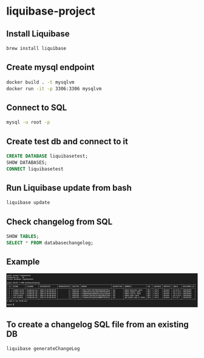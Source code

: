 # liquibase-project



## Install Liquibase
```bash
brew install liquibase
```


## Create mysql endpoint
```bash
docker build . -t mysqlvm
docker run -it -p 3306:3306 mysqlvm
```


## Connect to SQL
```bash
mysql -u root -p
```

## Create test db and connect to it
```SQL
CREATE DATABASE liquibasetest;
SHOW DATABASES;
CONNECT liquibasetest
```

## Run Liquibase update from bash
```bash
liquibase update
```

## Check changelog from SQL
```SQL
SHOW TABLES;
SELECT * FROM databasechangelog;
```

## Example
<img src="https://github.com/se7enack/liquibase-project/blob/main/example.png?raw=true" width="1200">


## To create a changelog SQL file from an existing DB
```bash
liquibase generateChangeLog
```
